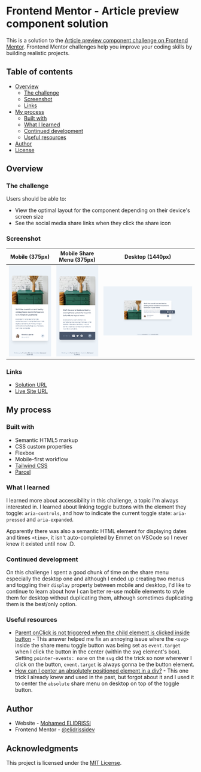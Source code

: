 # Frontend Mentor - Article preview component solution

This is a solution to the [Article preview component challenge on Frontend Mentor](https://www.frontendmentor.io/challenges/article-preview-component-dYBN_pYFT). Frontend Mentor challenges help you improve your coding skills by building realistic projects. 

## Table of contents

- [Overview](#overview)
  - [The challenge](#the-challenge)
  - [Screenshot](#screenshot)
  - [Links](#links)
- [My process](#my-process)
  - [Built with](#built-with)
  - [What I learned](#what-i-learned)
  - [Continued development](#continued-development)
  - [Useful resources](#useful-resources)
- [Author](#author)
- [License](#license)

## Overview

### The challenge

Users should be able to:

- View the optimal layout for the component depending on their device's screen size
- See the social media share links when they click the share icon

### Screenshot

| Mobile (375px) | Mobile Share Menu (375px) | Desktop (1440px) |
| --- | --- | --- |
| ![Mobile](./screenshot-mobile.png) | ![Mobile Share Menu](./screenshot-mobile-share.png) | ![Desktop](./screenshot-desktop.png) |

### Links

- [Solution URL](https://www.frontendmentor.io/solutions/article-preview-component-using-tailwind-css-and-fully-accessible-t09-t7GBu)
- [Live Site URL](https://article-preview-component-elidrissidev.vercel.app/)

## My process

### Built with

- Semantic HTML5 markup
- CSS custom properties
- Flexbox
- Mobile-first workflow
- [Tailwind CSS](https://tailwindcss.com/)
- [Parcel](https://parceljs.org/)

### What I learned

I learned more about accessibility in this challenge, a topic I'm always interested in. I learned about linking toggle buttons with the element they toggle: `aria-controls`, and how to indicate the current toggle state: `aria-pressed` and `aria-expanded`.

Apparently there was also a semantic HTML element for displaying dates and times `<time>`, it isn't auto-completed by Emmet on VSCode so I never knew it existed until now :D. 

### Continued development

On this challenge I spent a good chunk of time on the share menu especially the desktop one and although I ended up creating two menus and toggling their `display` property between mobile and desktop, I'd like to continue to learn about how I can better re-use mobile elements to style them for desktop without duplicating them, although sometimes duplicating them is the best/only option.

### Useful resources

- [Parent onClick is not triggered when the child element is clicked inside button](https://stackoverflow.com/a/43411649) - This answer helped me fix an annoying issue where the `<svg>` inside the share menu toggle button was being set as `event.target` when I click the button in the center (within the svg element's box). Setting `pointer-events: none` on the `svg` did the trick so now wherever I click on the button, `event.target` is always gonna be the button element.
- [How can I center an absolutely positioned element in a div?](https://stackoverflow.com/a/23384995) - This one trick I already knew and used in the past, but forgot about it and I used it to center the `absolute` share menu on desktop on top of the toggle button.

## Author

- Website - [Mohamed ELIDRISSI](https://www.elidrissi.dev)
- Frontend Mentor - [@elidrissidev](https://www.frontendmentor.io/profile/elidrissidev)

## Acknowledgments

This project is licensed under the [MIT License](LICENSE.txt).

